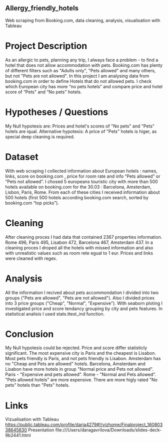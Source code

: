 ## Allergy_friendly_hotels
Web scraping from Booking.com, data cleaning, analysis, visualisation with Tableau

# Project Description
As an allergic to pets, planning any trip, I always face a problem - to find a hotel that does not allow accommodation with pets. Booking.com has plenty of different filters such as "Adults only", "Pets allowed" and many others, but not "Pets are not allowed". In this project I am analysing data from booking.com in order to define Hotels that do not allowed pets. I check which European city has more “no pets hotels” and compare price and hotel score of “Pets" and “No pets" hotels.

# Hypotheses / Questions
My Null hypotesis are: Prices and hotel's scores of "No pets" and "Pets" hotels are iqual. Alternative hypotesis: A price of "Pets" hotels is higer, as special deep cleaning is required.

# Dataset
With web scraping I collected information about European hotels : names, links, score on booking.com , price for room rate and info “Pets allowed” or “Pets not allowed”. I chosed 5 europeans touristic city with more than 500 hotels available on booking.com for the 30.03 : Barcelona, Amsterdam, Lisbon, Paris, Rome. From each of these cities I received information about 500 hotels (first 500 hotels according booking.com search, sorted by booking.com “top picks”).

# Cleaning
After cleaning proces I had data that contained 2367 properties information. Rome 496, Paris 495, Lisabon 472, Barcelona 467, Amsterdam 437. In a cleaning proces I droped all the hotels with missed information and also with unrealistic values such as room rete egual to 1 eur. Prices and links were cleaned with regex.

# Analysis
All the information I recived about pets accommondation I divided into two groups ("Pets are allowed", "Pets are not allowed"). Also I divided prices into 3 price groups ("Cheap", "Normal", "Expensive"). With seaborn ploting I investigated price and score tendancy grouping by city and pets features. In statistical analisis I used stats.ttest_ind function.

# Conclusion
My Null hypotesis could be rejected. Price and score differ statisticly significant. The most expensive city is Paris and the cheapest is Lisabon. Most pets friendly is Paris, and not pets friendly is Lisabon. Amsterdam has no "Cheap and Pets are allowed" hotels. Barcelona, Amsterdam and Lisabon have more hotels in group "Normal price and Pets not allowed". Paris - "Expensive and pets allowed". Rome - "Normal and Pets allowed". "Pets allowed hotels" are more expensive. There are more higly rated "No pets" hotels than "Pets" hotels.

# Links
Vizualisation with Tableau https://public.tableau.com/profile/daria4279#!/vizhome/Finalproject_16080338645630
Presentation file:///Users/daragavrilova/Downloads/slides-deck-9b2441.html
